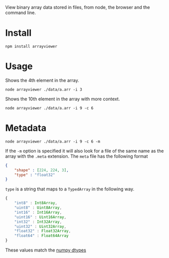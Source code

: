 View binary array data stored in files, from node, the browser and the command line.

# Install
`npm install arrayviewer`

# Usage
Shows the 4th element in the array.

`node arrayviewer ./data/a.arr -i 3`

Shows the 10th element in the array with more context.

`node arrayviewer ./data/a.arr -i 9 -c 6`

# Metadata

`node arrayviewer ./data/a.arr -i 9 -c 6 -m`

If the `-m` option is specified it will also look for a file of the same name
as the array with the `.meta` extension. The `meta` file has the following format

```json
{
	"shape" : [224, 224, 3],
	"type" : "float32"
}
```

`type` is a string that maps to a `TypedArray` in the following way.

```javascript
{
	"int8" : Int8Array,
	"uint8" : Uint8Array,
	"int16" : Int16Array,
	"uint16" : Uint16Array,
	"int32" : Int32Array,
	"uint32" : Uint32Array,
	"float32" : Float32Array,
	"float64" : Float64Array
}
```

These values match the [numpy dtypes](http://docs.scipy.org/doc/numpy-1.10.1/user/basics.types.html)
